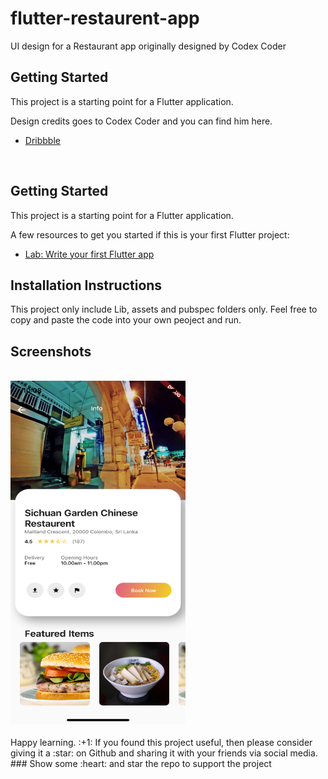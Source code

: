 # flutter-restaurent-app
UI design for a Restaurant app originally designed by Codex Coder

## Getting Started

This project is a starting point for a Flutter application. 

Design credits goes to Codex Coder and you can find him here.

- [Dribbble](https://dribbble.com/uidesignstudio)
<br>

## Getting Started

This project is a starting point for a Flutter application.

A few resources to get you started if this is your first Flutter project:

- [Lab: Write your first Flutter app](https://flutter.io/docs/get-started/codelab)


## Installation Instructions

This project only include Lib, assets and pubspec folders only. Feel free to copy and paste the code into your own peoject and run.


## Screenshots

<br>
<img src="https://github.com/Suvink/flutter-restaurent-app/blob/master/screenshots/screenshot.png" width="280" height="550">

<br>
<br>
Happy learning. :+1:
If you found this project useful, then please consider giving it a :star: on Github and sharing it with your friends via social media. <br>
### Show some :heart: and star the repo to support the project
